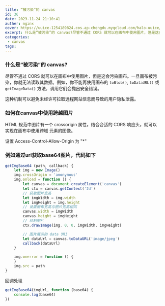 ```yaml
---
title: “被污染”的 canvas
id: 36
date: 2023-11-24 21:10:41
auther: nginx
cover: https://uuice-1254189824.cos.ap-chengdu.myqcloud.com/halo-uuice/bing/0037.jpg?imageMogr2/thumbnail/640x/interlace/1
excerpt: 什么是“被污染”的 canvas?尽管不通过 CORS 就可以在画布中使用图片，但是这会污染画布。一旦画布被污染，你就无法读取其数据。例如，你不能再使用画布的 toBlob(), toDataURL() 或 getImageData() 方法，调用它们会抛出安全错误。这种机制可以避免未经许可拉取远程
categories:
 - canvas
tags: 
---
```


### 什么是“被污染”的 canvas?

尽管不通过 CORS 就可以在画布中使用图片，但是这会污染画布。一旦画布被污染，你就无法读取其数据。例如，你不能再使用画布的 `toBlob()`, `toDataURL()` 或 `getImageData()` 方法，调用它们会抛出安全错误。

这种机制可以避免未经许可拉取远程网站信息而导致的用户隐私泄露。

### 如何在canvas中使用跨越图片

HTML 规范中图片有一个 crossorigin 属性，结合合适的 CORS 响应头，就可以实现在画布中使用跨域  元素的图像。

设置 Access-Control-Allow-Origin 为 "*"

### 例如通过url获取base64图片，代码如下

```javascript
getImgBase64 (path, callback) {
	let img = new Image()
	img.crossOrigin = 'anonymous'
	img.onload = function () {
		let canvas = document.createElement('canvas')
		let ctx = canvas.getContext('2d')
		// 获取图片宽高
		let imgWidth = img.width
		let imgHeight = img.height
		// 设置画布宽高与图片宽高相同
		canvas.width = imgWidth
		canvas.height = imgHeight
		// 绘制图片
		ctx.drawImage(img, 0, 0, imgWidth, imgHeight)

		// 图片展示的 data URI
		let dataUrl = canvas.toDataURL('image/jpeg')
		callback(dataUrl)
	}

	img.onerror = function () {
	}
	img.src = path
}
```

回调处理

```javascript
getImgBase64(imgUrl, function (base64) {
	console.log(base64)
})
```